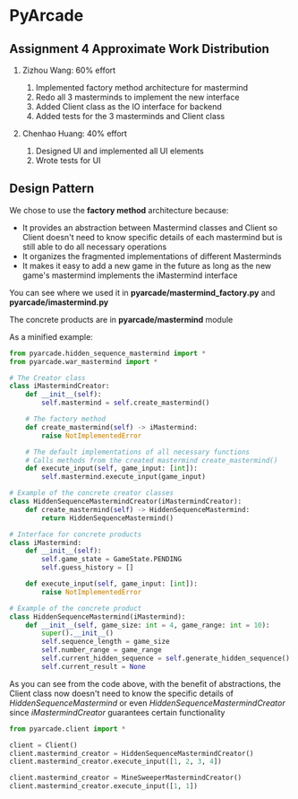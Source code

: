 # PyArcade

## Assignment 4 Approximate Work Distribution

1. Zizhou Wang: 60% effort
    1. Implemented factory method architecture for mastermind
    2. Redo all 3 masterminds to implement the new interface
    3. Added Client class as the IO interface for backend
    3. Added tests for the 3 masterminds and Client class
    
2. Chenhao Huang: 40% effort
    1. Designed UI and implemented all UI elements
    2. Wrote tests for UI

## Design Pattern
We chose to use the **factory method** architecture because:
* It provides an abstraction between Mastermind classes and Client so Client doesn't need to
know specific details of each mastermind but is still able to do all necessary operations
* It organizes the fragmented implementations of different Masterminds
* It makes it easy to add a new game in the future as long as the new game's mastermind
implements the iMastermind interface

You can see where we used it in **pyarcade/mastermind_factory.py** and **pyarcade/imastermind.py**  

The concrete products are in **pyarcade/mastermind** module

As a minified example: 

```Python
from pyarcade.hidden_sequence_mastermind import *
from pyarcade.war_mastermind import *

# The Creator class
class iMastermindCreator:
    def __init__(self):
        self.mastermind = self.create_mastermind()

    # The factory method
    def create_mastermind(self) -> iMastermind:
        raise NotImplementedError

    # The default implementations of all necessary functions
    # Calls methods from the created mastermind create_mastermind()
    def execute_input(self, game_input: [int]):
        self.mastermind.execute_input(game_input)

# Example of the concrete creator classes
class HiddenSequenceMastermindCreator(iMastermindCreator):
    def create_mastermind(self) -> HiddenSequenceMastermind:
        return HiddenSequenceMastermind()

# Interface for concrete products
class iMastermind:
    def __init__(self):
        self.game_state = GameState.PENDING
        self.guess_history = []

    def execute_input(self, game_input: [int]):
        raise NotImplementedError

# Example of the concrete product
class HiddenSequenceMastermind(iMastermind):
    def __init__(self, game_size: int = 4, game_range: int = 10):
        super().__init__()
        self.sequence_length = game_size
        self.number_range = game_range
        self.current_hidden_sequence = self.generate_hidden_sequence()
        self.current_result = None
```
As you can see from the code above, with the benefit of abstractions, 
the Client class now doesn't need to know the specific details of *HiddenSequenceMastermind* or 
even *HiddenSequenceMastermindCreator* since *iMastermindCreator* guarantees certain functionality
```Python
from pyarcade.client import *

client = Client()
client.mastermind_creator = HiddenSequenceMastermindCreator()
client.mastermind_creator.execute_input([1, 2, 3, 4])

client.mastermind_creator = MineSweeperMastermindCreator()
client.mastermind_creator.execute_input([1, 1])
```

